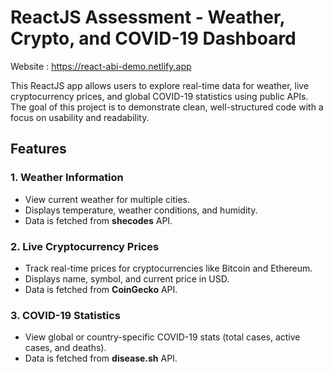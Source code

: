 # ReactJS Assessment - Weather, Crypto, and COVID-19 Dashboard

Website : https://react-abi-demo.netlify.app

This ReactJS app allows users to explore real-time data for weather, live cryptocurrency prices, and global COVID-19 statistics using public APIs. The goal of this project is to demonstrate clean, well-structured code with a focus on usability and readability.

## Features

### 1. **Weather Information**
- View current weather for multiple cities.
- Displays temperature, weather conditions, and humidity.
- Data is fetched from **shecodes** API.

### 2. **Live Cryptocurrency Prices**
- Track real-time prices for cryptocurrencies like Bitcoin and Ethereum.
- Displays name, symbol, and current price in USD.
- Data is fetched from **CoinGecko** API.

### 3. **COVID-19 Statistics**
- View global or country-specific COVID-19 stats (total cases, active cases, and deaths).
- Data is fetched from **disease.sh** API.
